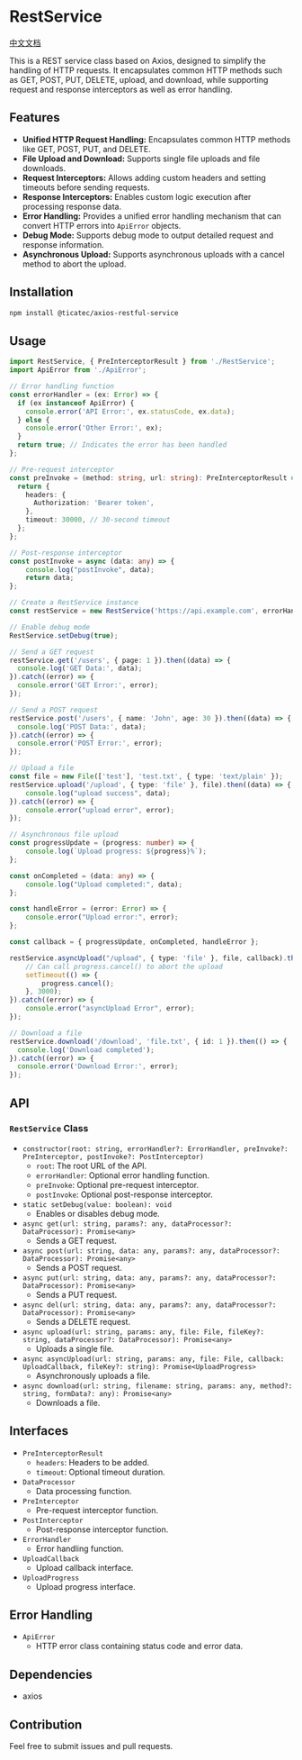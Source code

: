 # RestService

[中文文档]('./README_CN.md)

This is a REST service class based on Axios, designed to simplify the handling of HTTP requests. It encapsulates common HTTP methods such as GET, POST, PUT, DELETE, upload, and download, while supporting request and response interceptors as well as error handling.

## Features

- **Unified HTTP Request Handling:** Encapsulates common HTTP methods like GET, POST, PUT, and DELETE.
- **File Upload and Download:** Supports single file uploads and file downloads.
- **Request Interceptors:** Allows adding custom headers and setting timeouts before sending requests.
- **Response Interceptors:** Enables custom logic execution after processing response data.
- **Error Handling:** Provides a unified error handling mechanism that can convert HTTP errors into `ApiError` objects.
- **Debug Mode:** Supports debug mode to output detailed request and response information.
- **Asynchronous Upload:** Supports asynchronous uploads with a cancel method to abort the upload.

## Installation

```bash
npm install @ticatec/axios-restful-service
```

## Usage

```ts
import RestService, { PreInterceptorResult } from './RestService';
import ApiError from './ApiError';

// Error handling function
const errorHandler = (ex: Error) => {
  if (ex instanceof ApiError) {
    console.error('API Error:', ex.statusCode, ex.data);
  } else {
    console.error('Other Error:', ex);
  }
  return true; // Indicates the error has been handled
};

// Pre-request interceptor
const preInvoke = (method: string, url: string): PreInterceptorResult => {
  return {
    headers: {
      Authorization: 'Bearer token',
    },
    timeout: 30000, // 30-second timeout
  };
};

// Post-response interceptor
const postInvoke = async (data: any) => {
    console.log("postInvoke", data);
    return data;
};

// Create a RestService instance
const restService = new RestService('https://api.example.com', errorHandler, preInvoke, postInvoke);

// Enable debug mode
RestService.setDebug(true);

// Send a GET request
restService.get('/users', { page: 1 }).then((data) => {
  console.log('GET Data:', data);
}).catch((error) => {
  console.error('GET Error:', error);
});

// Send a POST request
restService.post('/users', { name: 'John', age: 30 }).then((data) => {
  console.log('POST Data:', data);
}).catch((error) => {
  console.error('POST Error:', error);
});

// Upload a file
const file = new File(['test'], 'test.txt', { type: 'text/plain' });
restService.upload('/upload', { type: 'file' }, file).then((data) => {
    console.log("upload success", data);
}).catch((error) => {
    console.error("upload error", error);
});

// Asynchronous file upload
const progressUpdate = (progress: number) => {
    console.log(`Upload progress: ${progress}%`);
};

const onCompleted = (data: any) => {
    console.log("Upload completed:", data);
};

const handleError = (error: Error) => {
    console.error("Upload error:", error);
};

const callback = { progressUpdate, onCompleted, handleError };

restService.asyncUpload("/upload", { type: 'file' }, file, callback).then((progress) => {
    // Can call progress.cancel() to abort the upload
    setTimeout(() => {
        progress.cancel();
    }, 3000);
}).catch((error) => {
    console.error("asyncUpload Error", error);
});

// Download a file
restService.download('/download', 'file.txt', { id: 1 }).then(() => {
  console.log('Download completed');
}).catch((error) => {
  console.error('Download Error:', error);
});
```

## API

### `RestService` Class

- `constructor(root: string, errorHandler?: ErrorHandler, preInvoke?: PreInterceptor, postInvoke?: PostInterceptor)`
    - `root`: The root URL of the API.
    - `errorHandler`: Optional error handling function.
    - `preInvoke`: Optional pre-request interceptor.
    - `postInvoke`: Optional post-response interceptor.
- `static setDebug(value: boolean): void`
    - Enables or disables debug mode.
- `async get(url: string, params?: any, dataProcessor?: DataProcessor): Promise<any>`
    - Sends a GET request.
- `async post(url: string, data: any, params?: any, dataProcessor?: DataProcessor): Promise<any>`
    - Sends a POST request.
- `async put(url: string, data: any, params?: any, dataProcessor?: DataProcessor): Promise<any>`
    - Sends a PUT request.
- `async del(url: string, data: any, params?: any, dataProcessor?: DataProcessor): Promise<any>`
    - Sends a DELETE request.
- `async upload(url: string, params: any, file: File, fileKey?: string, dataProcessor?: DataProcessor): Promise<any>`
    - Uploads a single file.
- `async asyncUpload(url: string, params: any, file: File, callback: UploadCallback, fileKey?: string): Promise<UploadProgress>`
    - Asynchronously uploads a file.
- `async download(url: string, filename: string, params: any, method?: string, formData?: any): Promise<any>`
    - Downloads a file.

## Interfaces

- `PreInterceptorResult`
    - `headers`: Headers to be added.
    - `timeout`: Optional timeout duration.
- `DataProcessor`
    - Data processing function.
- `PreInterceptor`
    - Pre-request interceptor function.
- `PostInterceptor`
    - Post-response interceptor function.
- `ErrorHandler`
    - Error handling function.
- `UploadCallback`
    - Upload callback interface.
- `UploadProgress`
    - Upload progress interface.

## Error Handling

- `ApiError`
    - HTTP error class containing status code and error data.

## Dependencies

- axios

## Contribution

Feel free to submit issues and pull requests.